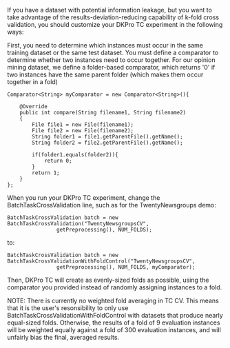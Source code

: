 If you have a dataset with potential information leakage, but you want to take advantage of the results-deviation-reducing capability of k-fold cross validation, you should customize your DKPro TC experiment in the following ways:

First, you need to determine which instances must occur in the same training dataset or the same test dataset.
You must define a comparator to determine whether two instances need to occur together.  For our opinion mining dataset, we define a folder-based comparator, which returns '0' if two instances have the same parent folder (which makes them occur together in a fold)
```
Comparator<String> myComparator = new Comparator<String>(){

	@Override
	public int compare(String filename1, String filename2)
	{
		File file1 = new File(filename1);
		File file2 = new File(filename2);
		String folder1 = file1.getParentFile().getName();
		String folder2 = file2.getParentFile().getName();
        				
		if(folder1.equals(folder2)){
			return 0;
		}
		return 1;
	}
};
```
When you run your DKPro TC experiment, change the BatchTaskCrossValidation line, such as for the TwentyNewsgroups demo:
```
BatchTaskCrossValidation batch = new BatchTaskCrossValidation("TwentyNewsgroupsCV",
                getPreprocessing(), NUM_FOLDS);
```
to:
```
BatchTaskCrossValidation batch = new BatchTaskCrossValidationWithFoldControl("TwentyNewsgroupsCV",
                getPreprocessing(), NUM_FOLDS, myComparator);
```
Then, DKPro TC will create as evenly-sized folds as possible, using the comparator you provided instead of randomly assigning instances to a fold.

NOTE: There is currently no weighted fold averaging in TC CV.  This means that it is the user's resonsibility to only use BatchTaskCrossValidationWithFoldControl with datasets that produce nearly equal-sized folds.  Otherwise, the results of a fold of 9 evaluation instances will be weighted equally against a fold of 300 evaluation instances, and will unfairly bias the final, averaged results.